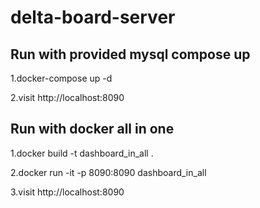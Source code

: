 # delta-board-server

## Run with provided mysql compose up
1.docker-compose up -d

2.visit http://localhost:8090

## Run with docker all in one 

1.docker build -t dashboard_in_all .

2.docker run -it -p 8090:8090 dashboard_in_all

3.visit http://localhost:8090
